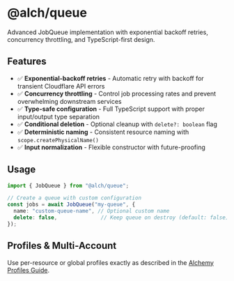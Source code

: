 # @alch/queue

Advanced JobQueue implementation with exponential backoff retries, concurrency throttling, and TypeScript-first design.

## Features

- ✅ **Exponential-backoff retries** - Automatic retry with backoff for transient Cloudflare API errors
- ✅ **Concurrency throttling** - Control job processing rates and prevent overwhelming downstream services
- ✅ **Type-safe configuration** - Full TypeScript support with proper input/output type separation
- ✅ **Conditional deletion** - Optional cleanup with `delete?: boolean` flag
- ✅ **Deterministic naming** - Consistent resource naming with `scope.createPhysicalName()`
- ✅ **Input normalization** - Flexible constructor with future-proofing

## Usage

```typescript
import { JobQueue } from "@alch/queue";

// Create a queue with custom configuration
const jobs = await JobQueue("my-queue", {
  name: "custom-queue-name", // Optional custom name
  delete: false,              // Keep queue on destroy (default: false)
});
```

## Profiles & Multi-Account

Use per-resource or global profiles exactly as described in the
[Alchemy Profiles Guide](https://github.com/brendadeeznuts1111/alchmenyrun/blob/main/docs/PROFILES_GUIDE.md).
